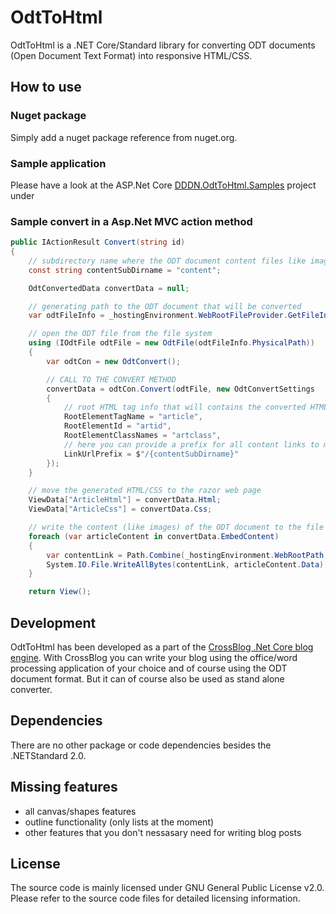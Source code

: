 
# OdtToHtml
OdtToHtml is a .NET Core/Standard library for converting ODT documents (Open Document Text Format) into responsive HTML/CSS.

## How to use
### Nuget package
Simply add a nuget package reference from nuget.org.
### Sample application
Please have a look at the ASP.Net Core [DDDN.OdtToHtml.Samples](https://github.com/DDDN/OdtToHtml/tree/dev/samples/DDDN.OdtToHtml.Samples) project under 
### Sample convert in a Asp.Net MVC action method
```C#
public IActionResult Convert(string id)
{
	// subdirectory name where the ODT document content files like images will be stored
	const string contentSubDirname = "content";

	OdtConvertedData convertData = null;

	// generating path to the ODT document that will be converted
	var odtFileInfo = _hostingEnvironment.WebRootFileProvider.GetFileInfo(Path.Combine("odt", id));

	// open the ODT file from the file system
	using (IOdtFile odtFile = new OdtFile(odtFileInfo.PhysicalPath))
	{
		var odtCon = new OdtConvert();

		// CALL TO THE CONVERT METHOD
		convertData = odtCon.Convert(odtFile, new OdtConvertSettings
		{
			// root HTML tag info that will contains the converted HTML
			RootElementTagName = "article",
			RootElementId = "artid",
			RootElementClassNames = "artclass",
			// here you can provide a prefix for all content links to match your environment requirements
			LinkUrlPrefix = $"/{contentSubDirname}"
		});
	}

	// move the generated HTML/CSS to the razor web page
	ViewData["ArticleHtml"] = convertData.Html;
	ViewData["ArticleCss"] = convertData.Css;

	// write the content (like images) of the ODT document to the file system to make it available to the web browser
	foreach (var articleContent in convertData.EmbedContent)
	{
		var contentLink = Path.Combine(_hostingEnvironment.WebRootPath, contentSubDirname, articleContent.LinkName);
		System.IO.File.WriteAllBytes(contentLink, articleContent.Data);
	}

	return View();
```
## Development
OdtToHtml has been developed as a part of the [CrossBlog .Net Core blog engine](https:\\github.com/DDDN/CrossBlog). With CrossBlog you can write your blog using the office/word processing application of your choice and of course using the ODT document format.
But it can of course also be used as stand alone converter.

## Dependencies
There are no other package or code dependencies besides the .NETStandard 2.0.

## Missing features
- all canvas/shapes features
- outline functionality (only lists at the moment)
- other features that you don't nessasary need for writing blog posts

## License
The source code is mainly licensed under GNU General Public License v2.0. Please refer to the source code files for detailed licensing information.
